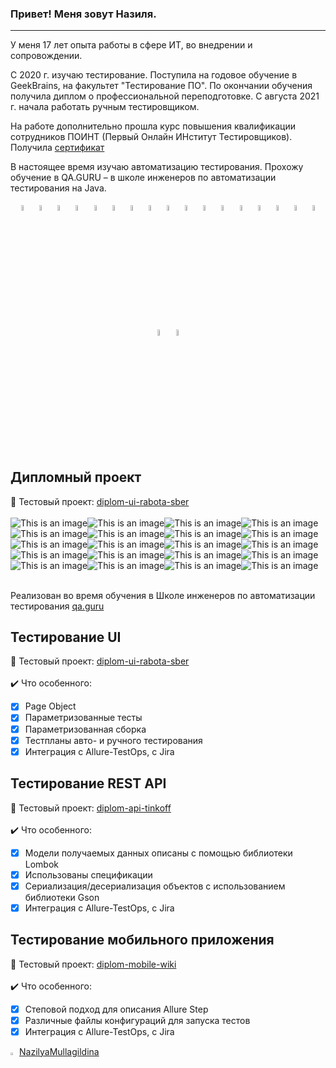 ### Привет! Меня зовут Назиля.
---
<p> У меня 17 лет опыта работы в сфере ИТ, во внедрении и сопровождении. </p> 

<p> С 2020 г. изучаю тестирование. Поступила на годовое обучение в GeekBrains, на факультет "Тестирование ПО". По окончании обучения получила диплом о профессиональной переподготовке. С августа 2021 г. начала работать ручным тестировщиком.</p>

<p>На работе дополнительно прошла курс повышения квалификации сотрудников ПОИНТ (Первый Онлайн ИНститут Тестировщиков). Получила <a target="_blank" href="https://qaschool.ru/school-center/certificate.php?id=22620">сертификат</a></p>

<p>В настоящее время изучаю автоматизацию тестирования. Прохожу обучение в QA.GURU – в школе инженеров по автоматизации тестирования на Java.</p> 

<p  align="center">
  <code><img width="5%" title="Atlassian Jira" src="./images/icons/jira-logo.svg"></code>
  <code><img width="5%" title="Github" src="./images/icons/GitHub.svg"></code>
  <code><img width="5%" title="Java" src="./images/icons/java-logo.svg"></code>
  <code><img width="5%" title="IntelliJ IDEA" src="./images/icons/IDEA-logo.svg"></code>
  <code><img width="5%" title="JUnit5" src="./images/icons/junit5-logo.svg"></code>
  <code><img width="5%" title="Gradle" src="./images/icons/gradle-logo.svg"></code>
  <code><img width="5%" title="Maven" src="./images/icons/maven.png"></code>
  <code><img width="5%" title="Selenium" src="./images/icons/selenium.png"></code>
  <code><img width="5%" title="Selenide" src="./images/icons/selenide-logo.svg"></code>
  <code><img width="5%" title="REST-Assured" src="./images/icons/rest-assured-logo.svg"></code>
  <code><img width="5%" title="Allure Report" src="./images/icons/allure-Report-logo.svg"></code>
  <code><img width="5%" title="Allure TestOps" src="./images/icons/allure-ee-logo.svg"></code>
  <code><img width="5%" title="Selenoid" src="./images/icons/selenoid-logo.svg"></code>
  <code><img width="5%" title="Jenkins" src="./images/icons/jenkins-logo.svg"></code>
  <code><img width="5%" title="Docker" src="./images/icons/docker-original.svg"></code>
  <code><img width="5%" title="AndroidStudio" src="./images/icons/androidstudio.svg"></code>
  <code><img width="5%" title="Appium" src="./images/icons/appium.svg"></code>
  <code><img width="5%" title="Appium Inspector" src="./images/icons/appium-inspector.png"></code>
  <code><img width="5%" title="Browserstack" src="./images/icons/browserstack.svg"></code>
  
## Дипломный проект
:link: Тестовый проект: <a target="_blank" href="https://github.com/Nazilya/diplom-ui-rabota-sber">diplom-ui-rabota-sber</a></br></br>
![This is an image](./images/icons/jira-logo.svg)![This is an image](./images/icons/GitHub.svg)![This is an image](./images/icons/java-logo.svg)![This is an image](./images/icons/IDEA-logo.svg)![This is an image](./images/icons/junit5-logo.svg)![This is an image](./images/icons/maven.png)![This is an image](./images/icons/gradle-logo.svg)![This is an image](./images/icons/selenium.png)![This is an image](./images/icons/selenide-logo.svg)![This is an image](./images/icons/rest-assured-logo.svg)![This is an image](./images/icons/allure-Report-logo.svg)![This is an image](./images/icons/allure-Report-logo.svg)![This is an image](./images/icons/allure-ee-logo.svg)![This is an image](./images/icons/selenoid-logo.svg)![This is an image](./images/icons/jenkins-logo.svg)![This is an image](./images/icons/docker-original.svg)![This is an image](./images/icons/androidstudio.svg)![This is an image](./images/icons/appium.svg)![This is an image](./images/icons/appium-inspector.png)![This is an image](./images/icons/browserstack.svg)</br></br>

Реализован во время обучения в Школе инженеров по автоматизации тестирования <a target="_blank" href="https://qa.guru">qa.guru</a>
## Тестирование UI
:link: Тестовый проект: <a target="_blank" href="https://github.com/Nazilya/diplom-ui-rabota-sber">diplom-ui-rabota-sber</a></br></br>
:heavy_check_mark: Что особенного:

- [x] Page Object
- [x] Параметризованные тесты
- [x] Параметризованная сборка
- [x] Тестпланы авто- и ручного тестирования
- [x] Интеграция с Allure-TestOps, с Jira

## Тестирование REST API
:link: Тестовый проект: <a target="_blank" href="https://github.com/Nazilya/diplom-api-tinkoff">diplom-api-tinkoff</a></br></br>
:heavy_check_mark: Что особенного:

- [x] Модели получаемых данных описаны с помощью библиотеки Lombok
- [x] Использованы спецификации
- [x] Сериализация/десериализация объектов с использованием библиотеки Gson
- [x] Интеграция с Allure-TestOps, с Jira

## Тестирование мобильного приложения
:link: Тестовый проект: <a target="_blank" href="https://github.com/Nazilya/diplom-mobile-wiki">diplom-mobile-wiki</a></br></br>
:heavy_check_mark: Что особенного:

- [x] Степовой подход для описания Allure Step
- [x] Различные файлы конфигураций для запуска тестов
- [x] Интеграция с Allure-TestOps, с Jira

<a href="https://t.me/NazilyaMullagildina"><img width="2%" title="Telegram" src="./images/icons/Telegram.svg"></a>
[NazilyaMullagildina](https://t.me/NazilyaMullagildina) </br>


<!--
**Nazilya/Nazilya** is a ✨ _special_ ✨ repository because its `README.md` (this file) appears on your GitHub profile.

Here are some ideas to get you started:

- 🔭 I’m currently working on ...
- 🌱 I’m currently learning ...
- 👯 I’m looking to collaborate on ...
- 🤔 I’m looking for help with ...
- 💬 Ask me about ...
- 📫 How to reach me: ...
- 😄 Pronouns: ...
- ⚡ Fun fact: ...
-->
